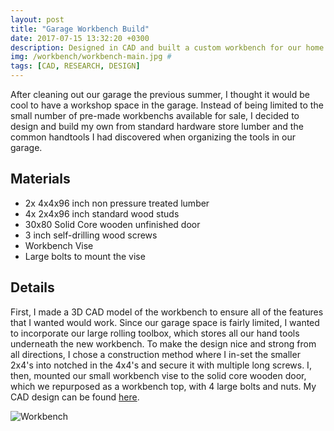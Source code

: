 ```yaml
---
layout: post
title: "Garage Workbench Build"
date: 2017-07-15 13:32:20 +0300
description: Designed in CAD and built a custom workbench for our home garage workshop.
img: /workbench/workbench-main.jpg #
tags: [CAD, RESEARCH, DESIGN]
---
```


After cleaning out our garage the previous summer, I thought it would be cool to have a workshop space in the garage. Instead of being limited to the small number of pre-made workbenchs available for sale, I decided to design and build my own from standard hardware store lumber and the common handtools I had discovered when organizing the tools in our garage.

## Materials
* 2x 4x4x96 inch non pressure treated lumber
* 4x 2x4x96 inch standard wood studs
* 30x80 Solid Core wooden unfinished door
* 3 inch self-drilling wood screws
* Workbench Vise
* Large bolts to mount the vise

## Details
First, I made a 3D CAD model of the workbench to ensure all of the features that I wanted would work. Since our garage space is fairly limited, I wanted to incorporate our large rolling toolbox, which stores all our hand tools underneath the new workbench. To make the design nice and strong from all directions, I chose a construction method where I in-set the smaller 2x4's into notched in the 4x4's and secure it with multiple long screws. I, then, mounted our small workbench vise to the solid core wooden door, which we repurposed as a workbench top, with 4 large bolts and nuts. My CAD design can be found [here](http://wbenb.github.io/assets/workbench-cad.pdf).

![Workbench](http://wbenb.github.io/assets/img/workbench/workbench.jpg)
